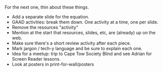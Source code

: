 For the next one, thin about these things.

- Add a separate slide for the equation.
- GAAD activities: break them down. One activity at a time, one per slide.
- Remove the resources "activity"
- Mention at the start that resources, slides, etc, are (already) up on the web.
- Make sure there's a short review activity after each piece.
- Mark jargon / tech-y language and be sure to explain each one.
- Idea for a meetup: trip to Cape Tow Society Blind and see Adrian for Screen Reader lessons.
- Look at posters in print-for-wall/posters
